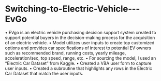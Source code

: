 # Switching-to-Electric-Vehicle---EvGo
•	EVgo is an electric vehicle purchasing decision support system created to support potential buyers in the decision-making process for the acquisition of an electric vehicle.
•	Model utilizes user inputs to create top customized options and provides car specifications of interest to potential EV owners such as recommended brand, running costs, yearly mileage, acceleration/sec, top speed, range, etc.
•	For sourcing the model, I used an “Electric Car Dataset” from Kaggle.
•	Created a VBA user form to capture user inputs.
•	Created a subroutine that highlights any rows in the Electric Car Dataset that match the user inputs.
